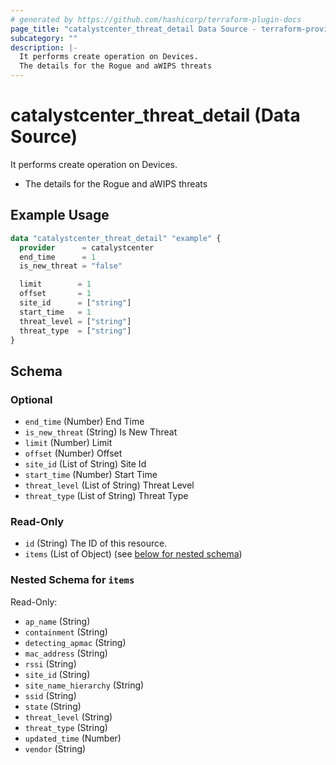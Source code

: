 ```yaml
---
# generated by https://github.com/hashicorp/terraform-plugin-docs
page_title: "catalystcenter_threat_detail Data Source - terraform-provider-catalystcenter"
subcategory: ""
description: |-
  It performs create operation on Devices.
  The details for the Rogue and aWIPS threats
---
```


# catalystcenter_threat_detail (Data Source)

It performs create operation on Devices.

- The details for the Rogue and aWIPS threats

## Example Usage

```terraform
data "catalystcenter_threat_detail" "example" {
  provider      = catalystcenter
  end_time      = 1
  is_new_threat = "false"

  limit        = 1
  offset       = 1
  site_id      = ["string"]
  start_time   = 1
  threat_level = ["string"]
  threat_type  = ["string"]
}
```

<!-- schema generated by tfplugindocs -->
## Schema

### Optional

- `end_time` (Number) End Time
- `is_new_threat` (String) Is New Threat
- `limit` (Number) Limit
- `offset` (Number) Offset
- `site_id` (List of String) Site Id
- `start_time` (Number) Start Time
- `threat_level` (List of String) Threat Level
- `threat_type` (List of String) Threat Type

### Read-Only

- `id` (String) The ID of this resource.
- `items` (List of Object) (see [below for nested schema](#nestedatt--items))

<a id="nestedatt--items"></a>
### Nested Schema for `items`

Read-Only:

- `ap_name` (String)
- `containment` (String)
- `detecting_apmac` (String)
- `mac_address` (String)
- `rssi` (String)
- `site_id` (String)
- `site_name_hierarchy` (String)
- `ssid` (String)
- `state` (String)
- `threat_level` (String)
- `threat_type` (String)
- `updated_time` (Number)
- `vendor` (String)
